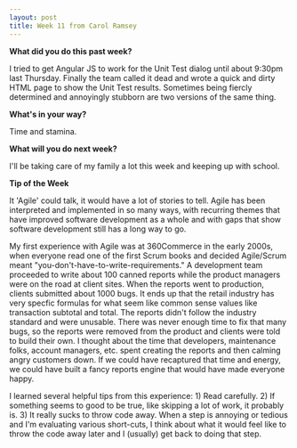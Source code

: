 ```yaml
---
layout: post
title: Week 11 from Carol Ramsey
---
```


**What did you do this past week?**

I tried to get Angular JS to work for the Unit Test dialog until about 9:30pm last Thursday. Finally the team called it dead and wrote a quick and dirty HTML page to show the Unit Test results. Sometimes being fiercly determined and annoyingly 
stubborn are two versions of the same thing. 

**What's in your way?**

Time and stamina.

**What will you do next week?** 

I'll be taking care of my family a lot this week and keeping up with school.

**Tip of the Week**

It 'Agile' could talk, it would have a lot of stories to tell. Agile has been interpreted and implemented in so many ways, with recurring themes that have improved software development as a whole and with gaps that show software development still has a long way to go. 

My first experience with Agile was at 360Commerce in the early 2000s, when everyone read one of the first Scrum books and decided Agile/Scrum meant "you-don't-have-to-write-requirements." A development team proceeded to write about 100 canned reports while the product managers were on the road at client sites. When the reports went to production, clients submitted about 1000 bugs. It ends up that the retail industry has very specfic formulas for what seem like common sense values like transaction subtotal and total. The reports didn't follow the industry standard and were unusable. There was never enough time to fix that many bugs, so the reports were removed from the product and clients were told to build their own. I thought about the time that developers, maintenance folks, account managers, etc. spent creating the reports and then calming angry customers down. If we could have recaptured that time and energy, we could have built a fancy reports engine that would have made everyone happy. 

I learned several helpful tips from this experience: 1) Read carefully. 2) If something seems to good to be true, like skipping a lot of work, it probably is. 3) It really sucks to throw code away. When a step is annoying or tedious and I'm evaluating various short-cuts, I think about what it would feel like to throw the code away later and I (usually) get back to doing that step.

